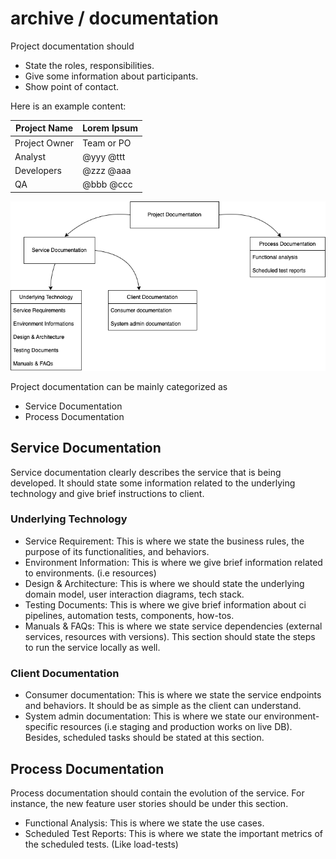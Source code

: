 # archive / documentation
Project documentation should 

* State the roles, responsibilities. 
* Give some information about participants. 
* Show point of contact.

Here is an example content:

| Project Name  | Lorem Ipsum |
|---------------|-------------|
| Project Owner | Team or PO  |
| Analyst       | @yyy @ttt   |
| Developers    | @zzz @aaa   |
| QA            | @bbb @ccc   |


![Project Documentation Structure](https://github.com/Poseid10ur/archive/blob/main/resources/images/documentation-structure-20220319.png?raw=true)


Project documentation can be mainly categorized as 
* Service Documentation
* Process Documentation

## Service Documentation
Service documentation clearly describes the service that is being developed. It should state some information related to the underlying technology and give brief instructions to client.

### Underlying Technology
* Service Requirement: This is where we state the business rules, the purpose of its functionalities, and behaviors.
* Environment Information: This is where we give brief information related to environments. (i.e resources)
* Design & Architecture: This is where we should state the underlying domain model, user interaction diagrams, tech stack.  
* Testing Documents: This is where we give brief information about ci pipelines, automation tests, components, how-tos.
* Manuals & FAQs: This is where we state service dependencies (external services, resources with versions). This section should state the steps to run the service locally as well.

### Client Documentation
* Consumer documentation: This is where we state the service endpoints and behaviors. It should be as simple as the client can understand.
* System admin documentation: This is where we state our environment-specific resources (i.e staging and production works on live DB). Besides, scheduled tasks should be stated at this section.

## Process Documentation
Process documentation should contain the evolution of the service. For instance, the new feature user stories should be under this section.

* Functional Analysis: This is where we state the use cases.
* Scheduled Test Reports: This is where we state the important metrics of the scheduled tests. (Like load-tests)
